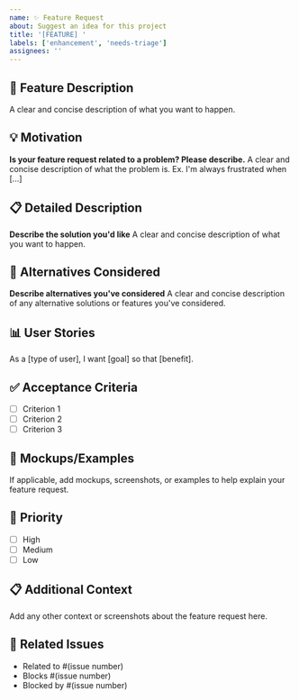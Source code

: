 ```yaml
---
name: ✨ Feature Request
about: Suggest an idea for this project
title: '[FEATURE] '
labels: ['enhancement', 'needs-triage']
assignees: ''
---
```


## 🚀 Feature Description

A clear and concise description of what you want to happen.

## 💡 Motivation

**Is your feature request related to a problem? Please describe.**
A clear and concise description of what the problem is. Ex. I'm always frustrated when [...]

## 📋 Detailed Description

**Describe the solution you'd like**
A clear and concise description of what you want to happen.

## 🔄 Alternatives Considered

**Describe alternatives you've considered**
A clear and concise description of any alternative solutions or features you've considered.

## 📊 User Stories

As a [type of user], I want [goal] so that [benefit].

## ✅ Acceptance Criteria

- [ ] Criterion 1
- [ ] Criterion 2
- [ ] Criterion 3

## 📸 Mockups/Examples

If applicable, add mockups, screenshots, or examples to help explain your feature request.

## 🎯 Priority

- [ ] High
- [ ] Medium
- [ ] Low

## 📋 Additional Context

Add any other context or screenshots about the feature request here.

## 🔗 Related Issues

- Related to #(issue number)
- Blocks #(issue number)
- Blocked by #(issue number)

